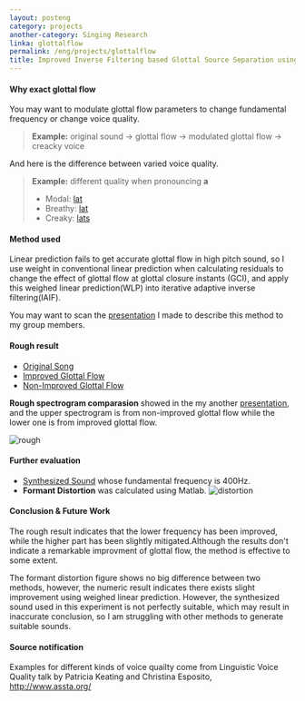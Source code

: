 ```yaml
---
layout: posteng
category: projects
another-category: Singing Research
linka: glottalflow
permalink: /eng/projects/glottalflow
title: Improved Inverse Filtering based Glottal Source Separation using Weighed Linear Prediction
---
```




#### Why exact glottal flow
You may want to modulate glottal flow parameters to change fundamental frequency or change voice quality.
>**Example:** original sound -> glottal flow -> modulated glottal flow -> creacky voice

And here is the difference between varied voice quality.
>**Example:** different quality when pronouncing **a**
> 
> - Modal: [lat](http://lollichock.tumblr.com/post/68396242678/audio_player_iframe/lollichock/tumblr_mwzrzfEuFz1snsvcq?audio_file=http%3A%2F%2Fwww.tumblr.com%2Faudio_file%2Flollichock%2F68396242678%2Ftumblr_mwzrzfEuFz1snsvcq&amp;color=black&amp;simple=1) 
> - Breathy: [lat](http://lollichock.tumblr.com/post/68396169833/audio_player_iframe/lollichock/tumblr_mwzry6Ymq71snsvcq?audio_file=http%3A%2F%2Fwww.tumblr.com%2Faudio_file%2Flollichock%2F68396169833%2Ftumblr_mwzry6Ymq71snsvcq&amp;color=black&amp;simple=1)
> - Creaky: [lats](http://lollichock.tumblr.com/post/68396210531/audio_player_iframe/lollichock/tumblr_mwzryvtW3q1snsvcq?audio_file=http%3A%2F%2Fwww.tumblr.com%2Faudio_file%2Flollichock%2F68396210531%2Ftumblr_mwzryvtW3q1snsvcq&amp;color=black&amp;simple=1) 

#### Method used
Linear prediction fails to get accurate glottal flow in high pitch sound, so I use weight in conventional linear prediction when calculating residuals to change the effect of glottal flow at glottal closure instants (GCI), and apply this weighed linear prediction(WLP) into iterative adaptive inverse filtering(IAIF).

You may want to scan the [presentation](/glottal/groupdiscussion.pdf) I made to describe this method to my group members. 
#### Rough result
- [Original Song](http://lollichock.tumblr.com/post/68396309267/audio_player_iframe/lollichock/tumblr_mwzs0mksag1snsvcq?audio_file=http%3A%2F%2Fwww.tumblr.com%2Faudio_file%2Flollichock%2F68396309267%2Ftumblr_mwzs0mksag1snsvcq&amp;color=black&amp;simple=1)
- [Improved Glottal Flow](http://lollichock.tumblr.com/post/68396443868/audio_player_iframe/lollichock/tumblr_mwzs30UNlC1snsvcq?audio_file=http%3A%2F%2Fwww.tumblr.com%2Faudio_file%2Flollichock%2F68396443868%2Ftumblr_mwzs30UNlC1snsvcq&amp;color=black&amp;simple=1)
- [Non-Improved Glottal Flow](http://lollichock.tumblr.com/post/68396380877/audio_player_iframe/lollichock/tumblr_mwzs1vABDX1snsvcq?audio_file=http%3A%2F%2Fwww.tumblr.com%2Faudio_file%2Flollichock%2F68396380877%2Ftumblr_mwzs1vABDX1snsvcq&amp;color=black&amp;simple=1)

**Rough spectrogram comparasion** showed in the my another [presentation](/glottal/fieldpractice.pdf), and the upper spectrogram is from non-improved glottal flow while the lower one is from improved glottal flow.

![rough](http://31.media.tumblr.com/ddaf3f68001197d3a47d48321d9b45ba/tumblr_mwzsnzzCHr1snsvcqo1_1280.jpg "Fig1. Rough spectrogram comparasion")

#### Further evaluation
- [Synthesized Sound](http://lollichock.tumblr.com/post/68626975674/audio_player_iframe/lollichock/tumblr_mx3xmcjffz1snsvcq?audio_file=http%3A%2F%2Fwww.tumblr.com%2Faudio_file%2Flollichock%2F68626975674%2Ftumblr_mx3xmcjffz1snsvcq&amp;color=black&amp;simple=1) whose fundamental frequency is 400Hz.
- **Formant Distortion** was calculated using Matlab.
![distortion](http://25.media.tumblr.com/56373f419f06e926064e56e54746e8cc/tumblr_mwzu2hrU9F1snsvcqo1_1280.jpg "Fig2. Formant distortion")

#### Conclusion & Future Work
The rough result indicates that the lower frequency has been improved, while the higher part has been slightly mitigated.Although the results don't indicate a remarkable improvment of glottal flow, the method is effective to some extent.

The formant distortion figure shows no big difference between two methods, however, the numeric result indicates there exists slight improvement using weighed linear prediction. However, the synthesized sound used in this experiment is not perfectly suitable, which may result in inaccurate conclusion, so I am struggling with other methods to generate suitable sounds. 

#### Source notification
Examples for different kinds of voice quailty come from Linguistic Voice Quality talk by Patricia Keating and Christina Esposito, http://www.assta.org/